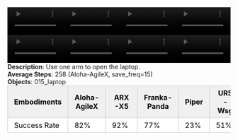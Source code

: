 <!DOCTYPE html>
<html lang="en">
<body>
    <div style="display: flex;">
        <video src="./task_video_clean/open_laptop/aloha-agilex_head.mp4" controls loop muted autoplay style="width: 25%;"></video>
        <video src="./task_video_clean/open_laptop/franka-panda_head.mp4" controls loop muted autoplay style="width: 25%;"></video>
        <video src="./task_video_clean/open_laptop/ARX-X5_head.mp4" controls loop muted autoplay style="width: 25%;"></video>
        <video src="./task_video_clean/open_laptop/ur5-wsg_head.mp4" controls loop muted autoplay style="width: 25%;"></video>
    </div>
    <div style="display: flex;">
        <video src="./task_video_clean/open_laptop/aloha-agilex_world.mp4" controls loop muted autoplay style="width: 25%;"></video>
        <video src="./task_video_clean/open_laptop/franka-panda_world.mp4" controls loop muted autoplay style="width: 25%;"></video>
        <video src="./task_video_clean/open_laptop/ARX-X5_world.mp4" controls loop muted autoplay style="width: 25%;"></video>
        <video src="./task_video_clean/open_laptop/ur5-wsg_world.mp4" controls loop muted autoplay style="width: 25%;"></video>
    </div>
    <b>Description</b>: Use one arm to open the laptop.<br>
    <b>Average Steps</b>: 258 (Aloha-AgileX, save_freq=15)<br>
    <b>Objects</b>: 015_laptop<br>
    <table style="margin:0 auto;border-collapse:collapse;width:auto;min-width:180px;background-color:white;">
        <thead>
            <tr style="background:#f0f0f0;">
                <th style="border:1px solid #ccc;padding:6px 14px;color:black;">Embodiments</th>
                <th style="border:1px solid #ccc;padding:6px 14px;color:black;">Aloha-AgileX</th>
                <th style="border:1px solid #ccc;padding:6px 14px;color:black;">ARX-X5</th>
                <th style="border:1px solid #ccc;padding:6px 14px;color:black;">Franka-Panda</th>
                <th style="border:1px solid #ccc;padding:6px 14px;color:black;">Piper</th>
                <th style="border:1px solid #ccc;padding:6px 14px;color:black;">UR5-Wsg</th>
            </tr>
        </thead>
        <tbody>
            <tr style="background:white;">
                <td style="border:1px solid #ccc;padding:6px 14px;color:black;">Success Rate</td>
                <td style="border:1px solid #ccc;padding:6px 14px;color:black;">82%</td>
                <td style="border:1px solid #ccc;padding:6px 14px;color:black;">92%</td>
                <td style="border:1px solid #ccc;padding:6px 14px;color:black;">77%</td>
                <td style="border:1px solid #ccc;padding:6px 14px;color:black;">23%</td>
                <td style="border:1px solid #ccc;padding:6px 14px;color:black;">51%</td>
            </tr>
        </tbody>
    </table>
</body>
</html>
